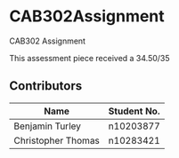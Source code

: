 # CAB302Assignment
CAB302 Assignment

This assessment piece received a 34.50/35

## Contributors

| Name           | Student No. |
| -------------- | ----------- |
| Benjamin Turley| n10203877   |
|Christopher Thomas|n10283421  |

